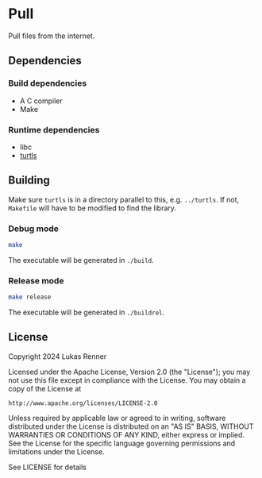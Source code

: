 # Pull
Pull files from the internet.

## Dependencies
### Build dependencies
- A C compiler
- Make

### Runtime dependencies
- libc
- [turtls](https://github.com/lukasvrenner/turtls)

## Building
Make sure `turtls` is in a directory parallel to this, e.g. `../turtls`.
If not, `Makefile` will have to be modified to find the library.

### Debug mode
```bash
make
```
The executable will be generated in `./build`.

### Release mode
```bash
make release
```
The executable will be generated in `./buildrel`.

## License
Copyright 2024 Lukas Renner

Licensed under the Apache License, Version 2.0 (the "License");
you may not use this file except in compliance with the License.
You may obtain a copy of the License at

    http://www.apache.org/licenses/LICENSE-2.0

Unless required by applicable law or agreed to in writing, software
distributed under the License is distributed on an "AS IS" BASIS,
WITHOUT WARRANTIES OR CONDITIONS OF ANY KIND, either express or implied.
See the License for the specific language governing permissions and
limitations under the License.

See LICENSE for details
